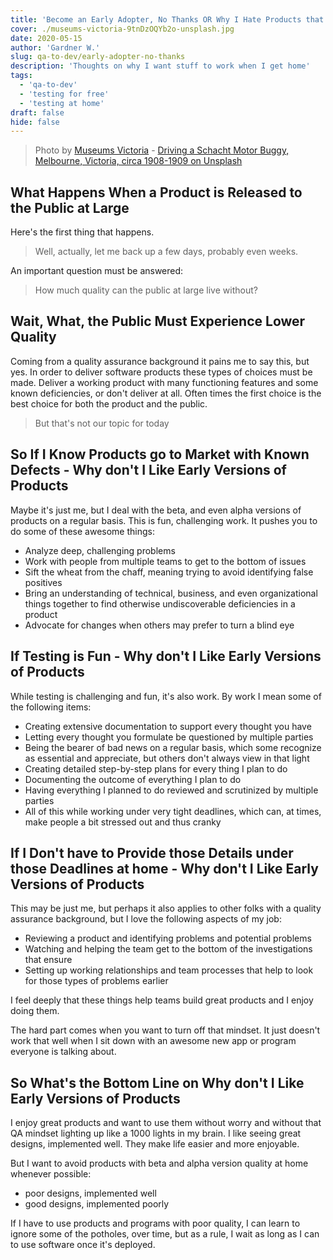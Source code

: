 ```yaml
---
title: 'Become an Early Adopter, No Thanks OR Why I Hate Products that Don’t Actually Work Yet'
cover: ./museums-victoria-9tnDzOQYb2o-unsplash.jpg
date: 2020-05-15
author: 'Gardner W.'
slug: qa-to-dev/early-adopter-no-thanks
description: 'Thoughts on why I want stuff to work when I get home'
tags:
  - 'qa-to-dev'
  - 'testing for free'
  - 'testing at home'
draft: false
hide: false
---
```


> Photo by [Museums Victoria](https://unsplash.com/@museumsvictoria) - [Driving a Schacht Motor Buggy, Melbourne, Victoria, circa 1908-1909 on Unsplash](https://unsplash.com/photos/9tnDzOQYb2o)

## What Happens When a Product is Released to the Public at Large

Here's the first thing that happens.

> Well, actually, let me back up a few days, probably even weeks.

An important question must be answered: 
 
> How much quality can the public at large live without?

<FontAwesomeIcon icon="cloud-rain" />  

## Wait, What, the Public Must Experience Lower Quality

Coming from a quality assurance background it pains me to say this, but yes. In order to deliver software products these types of choices must be made. Deliver a working product with many functioning features and some known deficiencies, or don't deliver at all. Often times the first choice is the best choice for both the product and the public.

> But that's not our topic for today

## So If I Know Products go to Market with Known Defects - Why don't I Like Early Versions of Products

Maybe it's just me, but I deal with the beta, and even alpha versions of products on a regular basis. This is fun, challenging work. It pushes you to do some of these awesome things:

- Analyze deep, challenging problems
- Work with people from multiple teams to get to the bottom of issues
- Sift the wheat from the chaff, meaning trying to avoid identifying false positives
- Bring an understanding of technical, business, and even organizational things together to find otherwise undiscoverable deficiencies in a product
- Advocate for changes when others may prefer to turn a blind eye

## If Testing is Fun - Why don't I Like Early Versions of Products

While testing is challenging and fun, it's also work. By work I mean some of the following items:

- Creating extensive documentation to support every thought you have
- Letting every thought you formulate be questioned by multiple parties
- Being the bearer of bad news on a regular basis, which some recognize as essential and appreciate, but others don't always view in that light
- Creating detailed step-by-step plans for every thing I plan to do
- Documenting the outcome of everything I plan to do
- Having everything I planned to do reviewed and scrutinized by multiple parties
- All of this while working under very tight deadlines, which can, at times, make people a bit stressed out and thus cranky

## If I Don't have to Provide those Details under those Deadlines at home - Why don't I Like Early Versions of Products

This may be just me, but perhaps it also applies to other folks with a quality assurance background, but I love the following aspects of my job:

- Reviewing a product and identifying problems and potential problems
- Watching and helping the team get to the bottom of the investigations that ensure
- Setting up working relationships and team processes that help to look for those types of problems earlier

I feel deeply that these things help teams build great products and I enjoy doing them.

The hard part comes when you want to turn off that mindset. It just doesn't work that well when I sit down with an awesome new app or program everyone is talking about.

## So What's the Bottom Line on Why don't I Like Early Versions of Products

I enjoy great products and want to use them without worry and without that QA mindset lighting up like a 1000 lights in my brain. I like seeing great designs, implemented well. They make life easier and more enjoyable.

But I want to avoid products with beta and alpha version quality at home whenever possible:

- poor designs, implemented well
- good designs, implemented poorly

If I have to use products and programs with poor quality, I can learn to ignore some of the potholes, over time, but as a rule, I wait as long as I can to use software once it's deployed.
